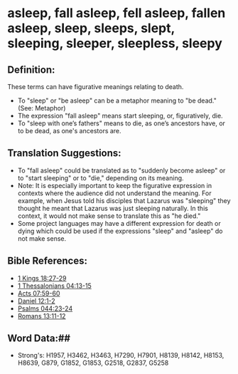 # asleep, fall asleep, fell asleep, fallen asleep, sleep, sleeps, slept, sleeping, sleeper, sleepless, sleepy #

## Definition: ##

These terms can have figurative meanings relating to death.

* To "sleep" or "be asleep" can be a metaphor meaning to "be dead." (See: Metaphor)
* The expression "fall asleep" means start sleeping, or, figuratively, die.
* To "sleep with one’s fathers" means to die, as one’s ancestors have, or to be dead, as one's ancestors are.

## Translation Suggestions: ##

* To "fall asleep" could be translated as to "suddenly become asleep" or to "start sleeping" or to "die," depending on its meaning.
* Note: It is especially important to keep the figurative expression in contexts where the audience did not understand the meaning. For example, when Jesus told his disciples that Lazarus was "sleeping" they thought he meant that Lazarus was just sleeping naturally. In this context, it would not make sense to translate this as "he died."
* Some project languages may have a different expression for death or dying which could be used if the expressions "sleep" and "asleep" do not make sense.

## Bible References: ##

* [1 Kings 18:27-29](rc://en/tn/help/1ki/18/27)
* [1 Thessalonians 04:13-15](rc://en/tn/help/1th/04/13)
* [Acts 07:59-60](rc://en/tn/help/act/07/59)
* [Daniel 12:1-2](rc://en/tn/help/dan/12/01)
* [Psalms 044:23-24](rc://en/tn/help/psa/044/023)
* [Romans 13:11-12](rc://en/tn/help/rom/13/11)

## Word Data:##

* Strong's: H1957, H3462, H3463, H7290, H7901, H8139, H8142, H8153, H8639, G879, G1852, G1853, G2518, G2837, G5258

